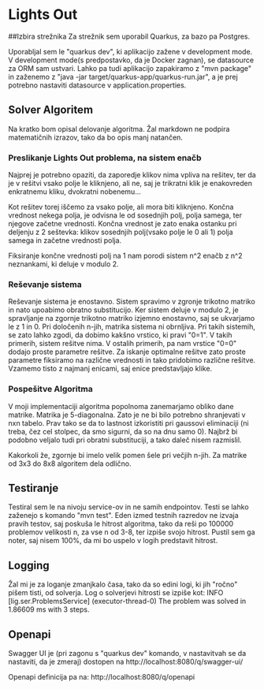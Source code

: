 # Lights Out

##Izbira strežnika
Za strežnik sem uporabil Quarkus, za bazo pa Postgres.

Uporabljal sem le "quarkus dev", ki aplikacijo zažene v development mode. V development mode(s predpostavko, da je Docker zagnan),
se datasource za ORM sam ustvari.
Lahko pa tudi aplikacijo zapakiramo z "mvn package" in zaženemo z "java -jar target/quarkus-app/quarkus-run.jar",
a je prej potrebno nastaviti datasource v application.properties.


## Solver Algoritem

Na kratko bom opisal delovanje algoritma. Žal markdown ne podpira matematičnih izrazov, tako da bo opis manj natančen.

### Preslikanje Lights Out problema, na sistem enačb

Najprej je potrebno opaziti, da zaporedje klikov nima vpliva na rešitev, ter da je v rešitvi vsako polje le kliknjeno, ali ne, saj
je trikratni klik je enakovreden enkratnemu kliku, dvokratni nobenemu...

Kot rešitev torej iščemo za vsako polje, ali mora biti kliknjeno. 
Končna vrednost nekega polja, je odvisna le od sosednjih polj, polja samega, ter njegove začetne vrednosti.
Končna vrednost je zato enaka ostanku pri deljenju z 2 seštevka: klikov sosednjih polj(vsako polje le 0 ali 1)
polja samega in začetne vrednosti polja.

Fiksiranje končne vrednosti polj na 1 nam porodi sistem n^2 enačb z n^2 neznankami, ki deluje v modulo 2.


### Reševanje sistema

Reševanje sistema je enostavno. Sistem spravimo v zgronje trikotno matriko in nato upoabimo obratno substitucijo.
Ker sistem deluje v modulo 2, je spravljanje na zgornje trikotno matriko izjemno enostavno, saj se ukvarjamo le z 1 in 0.
Pri določenih n-jih, matrika sistema ni obrnljiva. Pri takih sistemih, se zato lahko zgodi, da dobimo kakšno vrstico,
ki pravi "0=1". V takih primerih, sistem rešitve nima. V ostalih primerih, pa nam vrstice "0=0" dodajo proste parametre rešitve.
Za iskanje optimalne rešitve zato proste parametre fiksiramo na različne vrednosti in tako pridobimo različne rešitve.
Vzamemo tisto z najmanj enicami, saj enice predstavljajo klike.


### Pospešitve Algoritma

V moji implementaciji algoritma popolnoma zanemarjamo obliko dane matrike. Matrika je 5-diagonalna. Zato je ne bi bilo potrebno
shranjevati v nxn tabelo. Prav tako se da to lastnost izkoristiti pri gaussovi eliminaciji (ni treba, čez cel stolpec,
da smo sigurni, da so na dnu samo 0). Najbrž bi podobno veljalo tudi pri obratni substituciji, a tako daleč nisem razmislil.

Kakorkoli že, zgornje bi imelo velik pomen šele pri večjih n-jih. Za matrike od 3x3 do 8x8 algoritem dela odlično.

## Testiranje

Testiral sem le na nivoju service-ov in ne samih endpointov. 
Testi se lahko zaženejo s komando "mvn test".
Eden izmed testnih razredov ne izvaja pravih testov, saj poskuša le hitrost algoritma, tako da reši po 100000 problemov
velikosti n, za vse n od 3-8, ter izpiše svojo hitrost.
Pustil sem ga noter, saj nisem 100%, da mi bo uspelo v logih predstavit hitrost.

## Logging
Žal mi je za loganje zmanjkalo časa, tako da so edini logi, ki jih "ročno" pišem tisti, od solverja.
Log o solverjevi hitrosti se izpiše kot:
INFO  [lig.ser.ProblemsService] (executor-thread-0) The problem was solved in 1.86609 ms with 3 steps.

## Openapi
Swagger UI je (pri zagonu s "quarkus dev" komando, v nastavitvah se da nastaviti, da je zmeraj) dostopen na http://localhost:8080/q/swagger-ui/

Openapi definicija pa na: http://localhost:8080/q/openapi